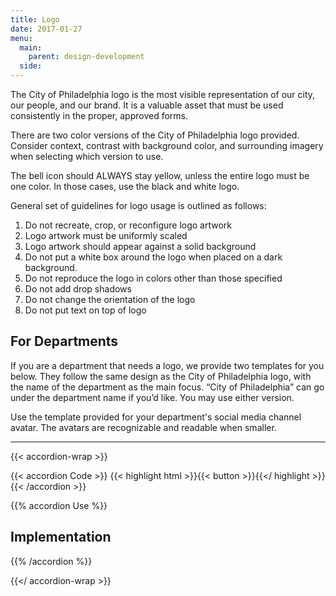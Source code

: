 ```yaml
---
title: Logo
date: 2017-01-27
menu:
  main:
    parent: design-development
  side:
---
```


The City of Philadelphia logo is the most visible representation of our city, our people, and our brand. It is a valuable asset that must be used consistently in the proper, approved forms.

There are two color versions of the City of Philadelphia logo provided. Consider context, contrast with background color, and surrounding imagery when selecting which version to use. 

The bell icon should ALWAYS stay yellow, unless the entire logo must be one color. In those cases, use the black and white logo. 

General set of guidelines for logo usage is outlined as follows:

1. Do not recreate, crop, or reconfigure logo artwork
2. Logo artwork must be uniformly scaled
3. Logo artwork should appear against a solid background
4. Do not put a white box around the logo when placed on a dark background. 
5. Do not reproduce the logo in colors other than those specified
6. Do not add drop shadows
7. Do not change the orientation of the logo
8. Do not put text on top of logo

## For Departments  
If you are a department that needs a logo, we provide two templates for you below. They follow the same design as the City of Philadelphia logo, with the name of the department as the main focus. “City of Philadelphia” can go under the department name if you’d like. You may use either version.

Use the template provided for your department's social media channel avatar. The avatars are recognizable and readable when smaller.

---

{{< accordion-wrap >}}

{{< accordion Code >}}
  {{< highlight html >}}{{< button >}}{{</ highlight >}}
{{< /accordion >}}

{{% accordion Use %}}
## Implementation
{{% /accordion %}}

{{</ accordion-wrap >}}
